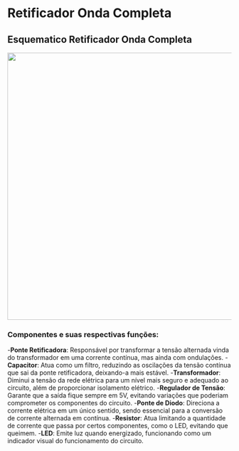 # Retificador Onda Completa
## Esquematico Retificador Onda Completa

<img src="https://github.com/user-attachments/assets/713991b9-fb3e-46f6-bc57-dcf1388df19e" width="600">

### Componentes e suas respectivas funções: 



-**Ponte Retificadora**: Responsável por transformar a tensão alternada vinda do transformador em uma corrente contínua, mas ainda com ondulações.
-**Capacitor**: Atua como um filtro, reduzindo as oscilações da tensão contínua que sai da ponte retificadora, deixando-a mais estável.
-**Transformador**: Diminui a tensão da rede elétrica para um nível mais seguro e adequado ao circuito, além de proporcionar isolamento elétrico.
-**Regulador de Tensão**: Garante que a saída fique sempre em 5V, evitando variações que poderiam comprometer os componentes do circuito.
-**Ponte de Diodo**: Direciona a corrente elétrica em um único sentido, sendo essencial para a conversão de corrente alternada em contínua.
-**Resistor**: Atua limitando a quantidade de corrente que passa por certos componentes, como o LED, evitando que queimem.
-**LED**: Emite luz quando energizado, funcionando como um indicador visual do funcionamento do circuito.
